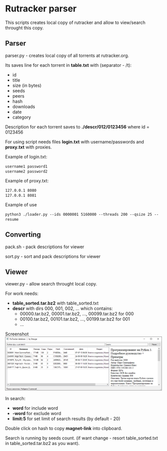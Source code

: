Rutracker parser
================
This scripts creates local copy of rutracker and allow to view/search throught this copy.

Parser
------------
parser.py - creates local copy of all torrents at rutracker.org.

Its saves line for each torrent in **table.txt** with (separator - /t):
* id
* title
* size (in bytes)
* seeds
* peers
* hash
* downloads
* date
* category

Description for each torrent saves to **./descr/012/0123456** where id = 0123456

For using script needs files **login.txt** with username/passwords and **proxy.txt** with proxies.

Example of login.txt:
```
username1 password1
username2 password2
```

Example of proxy.txt:
```
127.0.0.1 8080
127.0.0.1 8081
```

Example of use
```
python3 ./loader.py --ids 0000001 5160000 --threads 200 --qsize 25 --resume
```

Converting
------------
pack.sh - pack descriptions for viewer

sort.py - sort and pack descriptions for viewer

Viewer
------------
viewer.py - allow search throught local copy.

For work needs:
* **table_sorted.tar.bz2** with table_sorted.txt
* **descr** with dirs 000, 001, 002, ... which contains:
  * 00000.tar.bz2, 00001.tar.bz2, ..., 00099.tar.bz2 for 000
  * 00100.tar.bz2, 00101.tar.bz2, ..., 00199.tar.bz2 for 001
  * ...

Screenshot
![Screenshot](viewer_screenshot.png?raw=true)

In search:
* **word** for include word
* **-word** for exclude word
* **limit:5** for set limit of search results (by default - 20)

Double click on hash to copy **magnet-link** into clipboard.

Search is running by seeds count. (if want change - resort table_sorted.txt in table_sorted.tar.bz2 as you want).

